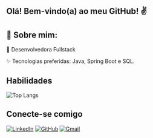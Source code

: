 ## Olá! Bem-vindo(a) ao meu GitHub! ✌️

## 💫 Sobre mim:
💼 Desenvolvedora Fullstack

✨ Tecnologias preferidas: Java, Spring Boot e SQL.

## Habilidades
![Top Langs](https://github-readme-stats-git-masterrstaa-rickstaa.vercel.app/api/top-langs/?username=franciscamac&layout=compact&bg_color=000&border_color=30A3DC&title_color=E94D5F&text_color=FFF)

## Conecte-se comigo
[![LinkedIn](https://img.shields.io/badge/LinkedIn-0077B5?style=for-the-badge&logo=linkedin&logoColor=white)](https://www.linkedin.com/in/francisca-macário-35b6a8190/) [![GitHub](https://img.shields.io/badge/GitHub-100000?style=for-the-badge&logo=github&logoColor=white)](https://github.com/franciscamac) [![Gmail](https://img.shields.io/badge/Gmail-333333?style=for-the-badge&logo=gmail&logoColor=red)](mailto:franpms89@gmail.com) 

